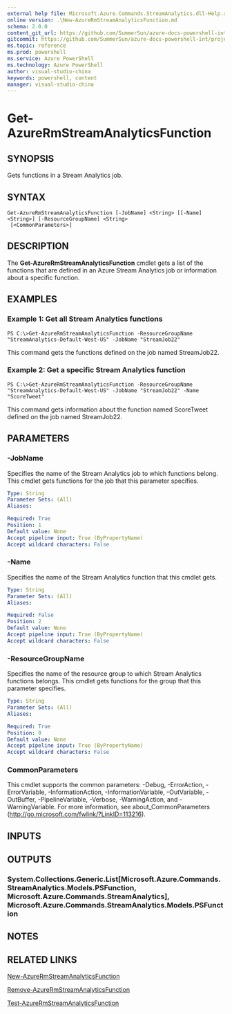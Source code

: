 ```yaml
---
external help file: Microsoft.Azure.Commands.StreamAnalytics.dll-Help.xml
online version: .\New-AzureRmStreamAnalyticsFunction.md
schema: 2.0.0
content_git_url: https://github.com/SummerSun/azure-docs-powershell-int/projects/azure-docs-powershell-int/azureps-cmdlets-docs/ResourceManager/AzureRM.StreamAnalytics/v2.0/CmdletMDs/Get-AzureRmStreamAnalyticsFunction.md
gitcommit: https://github.com/SummerSun/azure-docs-powershell-int/projects/azure-docs-powershell-int/azureps-cmdlets-docs/ResourceManager/AzureRM.StreamAnalytics/v2.0/CmdletMDs/Get-AzureRmStreamAnalyticsFunction.md
ms.topic: reference
ms.prod: powershell
ms.service: Azure PowerShell
ms.technology: Azure PowerShell
author: visual-studio-china
keywords: powershell, content
manager: visual-studio-china
---
```


# Get-AzureRmStreamAnalyticsFunction

## SYNOPSIS
Gets functions in a Stream Analytics job.

## SYNTAX

```
Get-AzureRmStreamAnalyticsFunction [-JobName] <String> [[-Name] <String>] [-ResourceGroupName] <String>
 [<CommonParameters>]
```

## DESCRIPTION
The **Get-AzureRmStreamAnalyticsFunction** cmdlet gets a list of the functions that are defined in an Azure Stream Analytics job or information about a specific function.

## EXAMPLES

### Example 1: Get all Stream Analytics functions
```
PS C:\>Get-AzureRmStreamAnalyticsFunction -ResourceGroupName "StreamAnalytics-Default-West-US" -JobName "StreamJob22"
```

This command gets the functions defined on the job named StreamJob22.

### Example 2: Get a specific Stream Analytics function
```
PS C:\>Get-AzureRmStreamAnalyticsFunction -ResourceGroupName "StreamAnalytics-Default-West-US" -JobName "StreamJob22" -Name "ScoreTweet"
```

This command gets information about the function named ScoreTweet defined on the job named StreamJob22.

## PARAMETERS

### -JobName
Specifies the name of the Stream Analytics job to which functions belong.
This cmdlet gets functions for the job that this parameter specifies.

```yaml
Type: String
Parameter Sets: (All)
Aliases: 

Required: True
Position: 1
Default value: None
Accept pipeline input: True (ByPropertyName)
Accept wildcard characters: False
```

### -Name
Specifies the name of the Stream Analytics function that this cmdlet gets.

```yaml
Type: String
Parameter Sets: (All)
Aliases: 

Required: False
Position: 2
Default value: None
Accept pipeline input: True (ByPropertyName)
Accept wildcard characters: False
```

### -ResourceGroupName
Specifies the name of the resource group to which Stream Analytics functions belongs.
This cmdlet gets functions for the group that this parameter specifies.

```yaml
Type: String
Parameter Sets: (All)
Aliases: 

Required: True
Position: 0
Default value: None
Accept pipeline input: True (ByPropertyName)
Accept wildcard characters: False
```

### CommonParameters
This cmdlet supports the common parameters: -Debug, -ErrorAction, -ErrorVariable, -InformationAction, -InformationVariable, -OutVariable, -OutBuffer, -PipelineVariable, -Verbose, -WarningAction, and -WarningVariable. For more information, see about_CommonParameters (http://go.microsoft.com/fwlink/?LinkID=113216).

## INPUTS

## OUTPUTS

### System.Collections.Generic.List[Microsoft.Azure.Commands.StreamAnalytics.Models.PSFunction, Microsoft.Azure.Commands.StreamAnalytics], Microsoft.Azure.Commands.StreamAnalytics.Models.PSFunction

## NOTES

## RELATED LINKS

[New-AzureRmStreamAnalyticsFunction](.\New-AzureRmStreamAnalyticsFunction.md)

[Remove-AzureRmStreamAnalyticsFunction](.\Remove-AzureRmStreamAnalyticsFunction.md)

[Test-AzureRmStreamAnalyticsFunction](.\Test-AzureRmStreamAnalyticsFunction.md)

